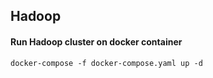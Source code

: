 ## Hadoop

#### Run Hadoop cluster on docker container
```
docker-compose -f docker-compose.yaml up -d
```
